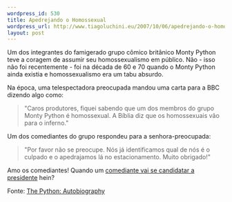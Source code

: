 ```yaml
--- 
wordpress_id: 530
title: Apedrejando o Homossexual
wordpress_url: http://www.tiagoluchini.eu/2007/10/06/apedrejando-o-homossexual/
layout: post
---
```

Um dos integrantes do famigerado grupo cômico britânico Monty Python teve a coragem de assumir seu homossexualismo em público. Não - isso não foi recentemente - foi na década de 60 e 70 quando o Monty Python ainda existia e homossexualismo era um tabu absurdo.

Na época, uma telespectadora preocupada mandou uma carta para a BBC dizendo algo como:
<blockquote>"Caros produtores, fiquei sabendo que um dos membros do grupo Monty Python é homossexual. A Bíblia diz que os homossexuais vão para o inferno."</blockquote>
Um dos comediantes do grupo respondeu para a senhora-preocupada:
<blockquote>"Por favor não se preocupe. Nós já identificamos qual de nós é o culpado e o apedrajamos lá no estacionamento. Muito obrigado!"</blockquote>
Amo os comediantes! Quando um <a href="http://www.imdb.com/title/tt0483726/" target="_blank">comediante vai se candidatar a presidente</a> hein?

Fonte: <a href="http://www.amazon.com/Pythons-Autobiography/dp/0312311451/ref=pd_bbs_sr_1/103-0759836-6593446?ie=UTF8&amp;s=books&amp;qid=1191711516&amp;sr=1-1" target="_blank">The Python: Autobiography</a>

